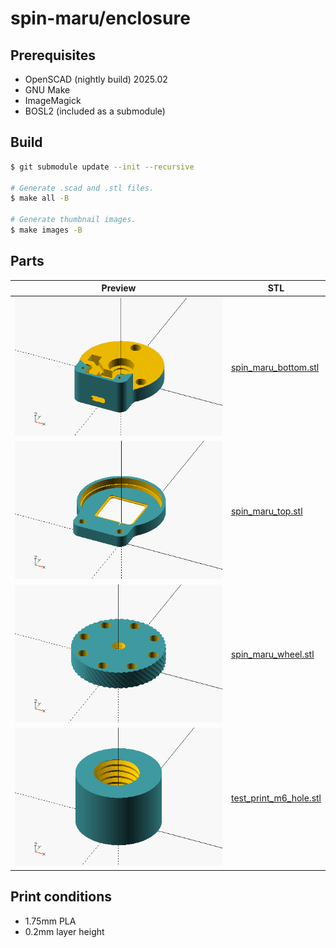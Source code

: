# spin-maru/enclosure

## Prerequisites

- OpenSCAD (nightly build) 2025.02
- GNU Make
- ImageMagick
- BOSL2 (included as a submodule)

## Build

```sh
$ git submodule update --init --recursive

# Generate .scad and .stl files.
$ make all -B

# Generate thumbnail images.
$ make images -B
```

## Parts

| Preview                                    | STL                                                |
| ------------------------------------------ | -------------------------------------------------- |
| ![](./images/spin_maru_bottom_thumb.png)   | [spin_maru_bottom.stl](./spin_maru_bottom.stl)     |
| ![](./images/spin_maru_top_thumb.png)      | [spin_maru_top.stl](./spin_maru_top.stl)           |
| ![](./images/spin_maru_wheel_thumb.png)    | [spin_maru_wheel.stl](./spin_maru_wheel.stl)       |
| ![](./images/test_print_m6_hole_thumb.png) | [test_print_m6_hole.stl](./test_print_m6_hole.stl) |

## Print conditions

- 1.75mm PLA
- 0.2mm layer height
